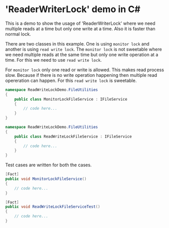 # 'ReaderWriterLock' demo in C#

This is a demo to show the usage of 'ReaderWriterLock' where we need multiple 
reads at a time but only one write at a time. Also it is faster than normal lock.

There are two classes in this example. One is using `monitor lock` and another is
using `read write lock`. The `monitor lock` is not sweetable where we need multiple
reads at the same time but only one write operation at a time. For this we need to
use `read write lock`.

For `monitor lock` only one read or write is allowed. This makes read process slow.
Because if there is no write operation happening then multiple read opereration
can happen. For this `read write lock` is sweetable.

```c#
namespace ReadWriteLockDemo.FileUtilities
{
    public class MonitorLockFileService : IFileService
    {
        // code here...
    }
}

namespace ReadWriteLockDemo.FileUtilities
{
    public class ReadWriteLockFileService : IFileService
    {
        // code here...
    }
}
```

Test cases are written for both the cases.

```c#
[Fact]
public void MonitorLockFileService()
{
    // code here...
}

[Fact]
public void ReadWriteLockFileServiceTest()
{
    // code here...
}
```
